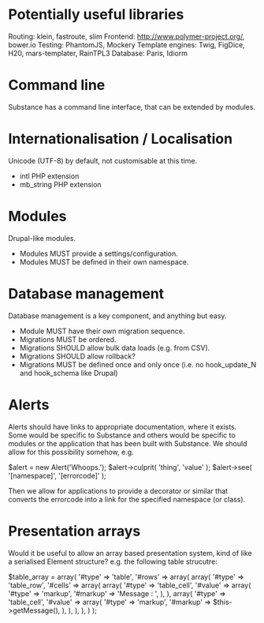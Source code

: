 Potentially useful libraries
============================

Routing: klein, fastroute, slim
Frontend: http://www.polymer-project.org/, bower.io
Testing: PhantomJS, Mockery
Template engines: Twig, FigDice, H20, mars-templater, RainTPL3
Database: Paris, Idiorm

Command line
============

Substance has a command line interface, that can be extended by modules.

Internationalisation / Localisation
===================================

Unicode (UTF-8) by default, not customisable at this time.

* intl PHP extension
* mb_string PHP extension

Modules
=======

Drupal-like modules.

* Modules MUST provide a settings/configuration.
* Modules MUST be defined in their own namespace.

Database management
===================

Database management is a key component, and anything but easy.

* Module MUST have their own migration sequence.
* Migrations MUST be ordered.
* Migrations SHOULD allow bulk data loads (e.g. from CSV).
* Migrations SHOULD allow rollback?
* Migrations MUST be defined once and only once (i.e. no hook_update_N and
  hook_schema like Drupal)

Alerts
======

Alerts should have links to appropriate documentation, where it exists. Some
would be specific to Substance and others would be specific to modules or the
application that has been built with Substance. We should allow for this
possibility somehow, e.g.

$alert = new Alert('Whoops.');
$alert->culprit( 'thing', 'value' );
$alert->see( '[namespace]', '[errorcode]' );

Then we allow for applications to provide a decorator or similar that converts
the errorcode into a link for the specified namespace (or class).

Presentation arrays
===================

Would it be useful to allow an array based presentation system, kind of like a
serialised Element structure? e.g. the following table strucutre:

$table_array = array(
  '#type' => 'table',
  '#rows' => array(
    array(
      '#type' => 'table_row',
      '#cells' => array(
        array(
          '#type' => 'table_cell',
          '#value' => array(
            '#type' => 'markup',
            '#markup' => 'Message : ',
          ),
        ),
        array(
          '#type' => 'table_cell',
          '#value' => array(
            '#type' => 'markup',
            '#markup' => $this->getMessage(),
          ),
        ),
      ),
    ),
  )
);
